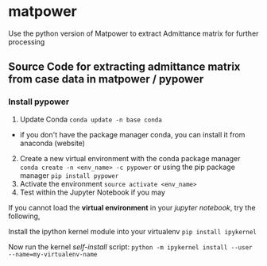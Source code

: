 # matpower
Use the python version of Matpower to extract Admittance matrix for further processing

## Source Code for extracting admittance matrix from case data in matpower / pypower

### Install pypower

1. Update Conda
`conda update -n base conda`
- if you don't have the package manager conda, you can install it from anaconda (website)
2. Create a new virtual environment with the conda package manager
`conda create -n <env_name> -c pypower`
or using the pip package manager
`pip install pypower`
3. Activate the environment
`source activate <env_name>`
4. Test within the Jupyter Notebook if you may

If you cannot load the **virtual environment** in your _jupyter notebook_, try the following,

Install the ipython kernel module into your virtualenv
`pip install ipykernel`

Now run the kernel *self-install* script:
`python -m ipykernel install --user --name=my-virtualenv-name`

